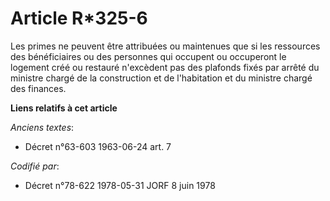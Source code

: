 # Article R*325-6

Les primes ne peuvent être attribuées ou maintenues que si les ressources des bénéficiaires ou des personnes qui occupent ou
occuperont le logement créé ou restauré n'excèdent pas des plafonds fixés par arrêté du ministre chargé de la construction et
de l'habitation et du ministre chargé des finances.

**Liens relatifs à cet article**

_Anciens textes_:

  - Décret n°63-603 1963-06-24 art. 7

_Codifié par_:

  - Décret n°78-622 1978-05-31 JORF 8 juin 1978
